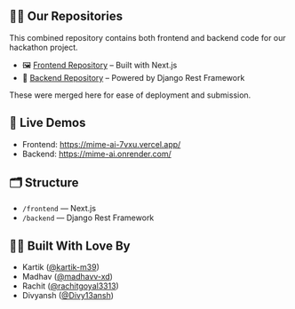## 🧑‍💻 Our Repositories

This combined repository contains both frontend and backend code for our hackathon project.

- 🖼️ [Frontend Repository](https://github.com/kartik-m39/Mime.ai) – Built with Next.js
- 🧠 [Backend Repository](https://github.com/rachitgoyal3313/Mime.ai) – Powered by Django Rest Framework

These were merged here for ease of deployment and submission.

## 🔗 Live Demos
- Frontend: https://mime-ai-7vxu.vercel.app/
- Backend: https://mime-ai.onrender.com/

## 🗂 Structure
- `/frontend` — Next.js
- `/backend` — Django Rest Framework

## 👨‍💻 Built With Love By

- Kartik ([@kartik-m39](https://github.com/kartik-m39))
- Madhav ([@madhavv-xd](https://github.com/madhavv-xd))
- Rachit ([@rachitgoyal3313](https://github.com/rachitgoyal3313))
- Divyansh ([@Divy13ansh](https://github.com/Divy13ansh))
